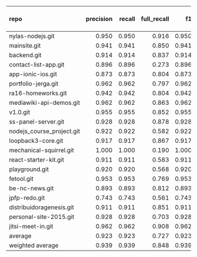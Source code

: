 | repo                      |   precision |   recall |   full_recall |    f1 |   full_f1 |   ppcr |   support |   full_support |   Rules Number |   Average Rule Len |
|:--------------------------|------------:|---------:|--------------:|------:|----------:|-------:|----------:|---------------:|---------------:|-------------------:|
| nylas-nodejs.git          |       0.950 |    0.950 |         0.916 | 0.950 |     0.933 |  0.964 |      6036 |           6259 |             18 |                5.8 |
| mainsite.git              |       0.941 |    0.941 |         0.850 | 0.941 |     0.893 |  0.903 |      5410 |           5994 |             13 |                6.0 |
| backend.git               |       0.914 |    0.914 |         0.837 | 0.914 |     0.874 |  0.916 |      3781 |           4128 |             50 |                6.2 |
| contact-list-app.git      |       0.896 |    0.896 |         0.273 | 0.896 |     0.419 |  0.305 |       125 |            410 |              6 |                1.5 |
| app-ionic-ios.git         |       0.873 |    0.873 |         0.804 | 0.873 |     0.837 |  0.921 |      8266 |           8972 |            113 |                8.5 |
| portfolio-jerga.git       |       0.962 |    0.962 |         0.797 | 0.962 |     0.872 |  0.829 |      2816 |           3396 |             15 |                6.9 |
| ra16-homeworks.git        |       0.942 |    0.942 |         0.804 | 0.942 |     0.868 |  0.853 |      6345 |           7440 |             18 |                6.6 |
| mediawiki-api-demos.git   |       0.962 |    0.962 |         0.863 | 0.962 |     0.910 |  0.897 |      5626 |           6273 |             26 |                9.2 |
| v1.0.git                  |       0.955 |    0.955 |         0.852 | 0.955 |     0.901 |  0.893 |      5307 |           5946 |             14 |                6.1 |
| ss-panel-server.git       |       0.928 |    0.928 |         0.878 | 0.928 |     0.902 |  0.947 |      3784 |           3997 |             43 |                7.0 |
| nodejs_course_project.git |       0.922 |    0.922 |         0.582 | 0.922 |     0.714 |  0.632 |       931 |           1474 |              3 |                5.7 |
| loopback3-core.git        |       0.917 |    0.917 |         0.867 | 0.917 |     0.892 |  0.945 |      6307 |           6671 |            115 |                7.6 |
| mechanical-squirrel.git   |       1.000 |    1.000 |         0.190 | 1.000 |     0.320 |  0.190 |         8 |             42 |              1 |                1.0 |
| react-starter-kit.git     |       0.911 |    0.911 |         0.583 | 0.911 |     0.711 |  0.640 |      1059 |           1654 |              2 |                6.0 |
| playground.git            |       0.920 |    0.920 |         0.568 | 0.920 |     0.702 |  0.617 |      1267 |           2054 |              4 |                4.5 |
| fetool.git                |       0.953 |    0.953 |         0.769 | 0.953 |     0.851 |  0.807 |     19449 |          24114 |             20 |                8.2 |
| be-nc-news.git            |       0.893 |    0.893 |         0.812 | 0.893 |     0.851 |  0.909 |       478 |            526 |             13 |                4.5 |
| jpfp-redo.git             |       0.743 |    0.743 |         0.561 | 0.743 |     0.639 |  0.754 |       647 |            858 |             14 |                6.8 |
| distribuidoragenesis.git  |       0.911 |    0.911 |         0.851 | 0.911 |     0.880 |  0.934 |     32827 |          35135 |             30 |                8.4 |
| personal-site-2015.git    |       0.928 |    0.928 |         0.703 | 0.928 |     0.800 |  0.758 |       763 |           1007 |              5 |                7.4 |
| jitsi-meet-in.git         |       0.962 |    0.962 |         0.908 | 0.962 |     0.934 |  0.944 |     61540 |          65159 |             69 |               11.0 |
| average                   |       0.923 |    0.923 |         0.727 | 0.923 |     0.795 |  0.788 |      8227 |           9119 |             28 |                6.4 |
| weighted average          |       0.939 |    0.939 |         0.848 | 0.939 |     0.889 |  0.908 |           |                |                |                    |